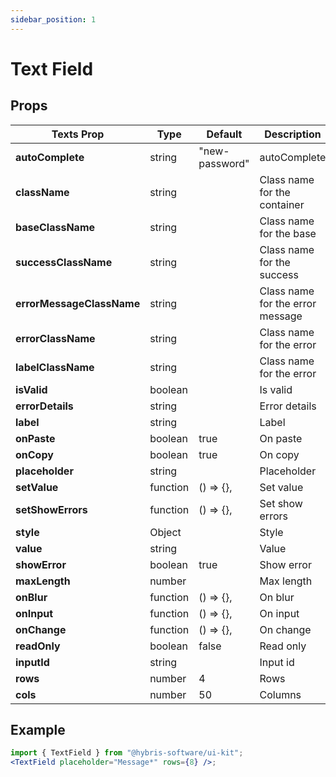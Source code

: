 ```yaml
---
sidebar_position: 1
---
```


# Text Field

## Props

| **Texts Prop**            | **Type** | **Default**    | **Description**                  |
| ------------------------- | -------- | -------------- | -------------------------------- |
| **autoComplete**          | string   | "new-password" | autoComplete                     |
| **className**             | string   |                | Class name for the container     |
| **baseClassName**         | string   |                | Class name for the base          |
| **successClassName**      | string   |                | Class name for the success       |
| **errorMessageClassName** | string   |                | Class name for the error message |
| **errorClassName**        | string   |                | Class name for the error         |
| **labelClassName**        | string   |                | Class name for the error         |
| **isValid**               | boolean  |                | Is valid                         |
| **errorDetails**          | string   |                | Error details                    |
| **label**                 | string   |                | Label                            |
| **onPaste**               | boolean  | true           | On paste                         |
| **onCopy**                | boolean  | true           | On copy                          |
| **placeholder**           | string   |                | Placeholder                      |
| **setValue**              | function | () => {},      | Set value                        |
| **setShowErrors**         | function | () => {},      | Set show errors                  |
| **style**                 | Object   |                | Style                            |
| **value**                 | string   |                | Value                            |
| **showError**             | boolean  | true           | Show error                       |
| **maxLength**             | number   |                | Max length                       |
| **onBlur**                | function | () => {},      | On blur                          |
| **onInput**               | function | () => {},      | On input                         |
| **onChange**              | function | () => {},      | On change                        |
| **readOnly**              | boolean  | false          | Read only                        |
| **inputId**               | string   |                | Input id                         |
| **rows**                  | number   | 4              | Rows                             |
| **cols**                  | number   | 50             | Columns                          |

## Example

```jsx
import { TextField } from "@hybris-software/ui-kit";
<TextField placeholder="Message*" rows={8} />;
```
